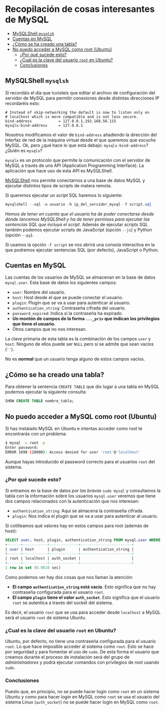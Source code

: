 # Recopilación de cosas interesantes de MySQL

<!-- toc -->

- [MySQLShell `mysqlsh`](#mysqlshell-mysqlsh)
- [Cuentas en MySQL](#cuentas-en-mysql)
- [¿Cómo se ha creado una tabla?](#cómo-se-ha-creado-una-tabla)
- [No puedo acceder a MySQL como root (Ubuntu)](#no-puedo-acceder-a-mysql-como-root-ubuntu)
  - [¿Por qué sucede esto?](#por-qué-sucede-esto)
  - [¿Cual es la clave del usuario `root` en Ubuntu?](#cual-es-la-clave-del-usuario-root-en-ubuntu)
  - [Conclusiones](#conclusiones)

<!-- tocstop -->

## MySQLShell `mysqlsh`

Si recordáis el día que tuvisteis que editar el archivo de configuración del servidor de MySQL para permitir conexiones desde distintas direcciones IP recordaréis esto:

```text
# Instead of skip-networking the default is now to listen only on
# localhost which is more compatible and is not less secure.
bind-address            = 127.0.0.1,192.168.56.115
mysqlx-bind-address     = 127.0.0.1
```

Nosotros modificamos el valor de `bind-address` añadiendo la dirección del interfaz de red de la máquina virtual desde el que queremos que _escuche_ MySQL. Ok, pero ¿qué hace lo que está debajo: `mysqlx-bind-address`? ¿Quién es `mysqlx`?

`mysqlx` es un protocolo que permite la comunicación con el servidor de MySQL a través de una API (Application Programming Interface). La aplicación que hace uso de esta API es MySQLShell.

[MySQLShell](https://dev.mysql.com/doc/mysql-shell/8.0/en/) nos permite conectarnos a una base de datos MySQL y ejecutar distintos tipos de scripts de matera remota.

Si queremos ejecutar un _script_ SQL haremos lo siguiente:

```powershell
mysqlshell --sql -u usuario -h ip_del_servidor_mysql -f script.sql
```

_Hemos de tener en cuenta que el usuario ha de poder conectarse desde dónde lancemos MySQLShell y ha de tener permisos para ejecutar las sentencias SQL que incluya el script_. Además de ejecutar scripts SQL también podemos ejecutar scripts de JavaScript (opción `--js`) y Python (opción `--py`).

Si usamos la opción `-f script` se nos abrirá una consola interactiva en la que podremos ejecutar sentencias SQL (por defecto), JavaScript o Python.

## Cuentas en MySQL

Las cuentas de los usuarios de MySQL se almacenan en la base de datos `mysql.user`. Esta base de datos los siguientes campos:

* `user`: Nombre del usuario.
* `host`: Host desde el que se puede conectar el usuario.
* `plugin`: Plugin que se va a usar para autenticar al usuario.
* `authentication_string`: Contraseña cifrada del usuario.
* `password_expired`: Indica si la contraseña ha expirado.
* **Un montón de campos de la forma `..._priv` que indican los privilegios que tiene el usuario.**
* Otros campos que no nos interesan.

La clave primaria de esta tabla es la combinación de los campos `user` y `host`. Ninguno de ellos puede ser `NULL` pero sí se admite que sean vacíos (`''`).

No es _**normal**_ que un usuario tenga alguno de estos campos vacíos.

## ¿Cómo se ha creado una tabla?

Para obtener la sentencia `CREATE TABLE` que dio lugar a una tabla en MySQL podemos ejecutar la siguiente consulta:

```sql
SHOW CREATE TABLE nombre_tabla;
```

## No puedo acceder a MySQL como root (Ubuntu)

Si has instalado MySQL en Ubuntu e intentas acceder como root te encontrarás con un problema:

```bash
$ mysql -u root -p
Enter password:
ERROR 1698 (28000): Access denied for user 'root'@'localhost'
```

Aunque hayas introducido el password correcto para el usuarios `root` del sistema.

### ¿Por qué sucede esto?

Si entramos en la base de datos _por las bravas_ `sudo mysql` y consultamos la tabla con la información sobre los usuarios `mysql.user` veremos que tiene dos campos relacionados con la autenticación que nos interesan:

* `authentication_string`: Aquí se almacena la contraseña cifrada.
* `plugin`: Nos indica el plugin que se va a usar para autenticar al usuario.

Si cotilleamos qué valores hay en estos campos para root (además de host):

```sql
SELECT user, host, plugin, authentication_string FROM mysql.user WHERE User='root';
+------+-----------+-------------+-----------------------+
| user | host      | plugin      | authentication_string |
+------+-----------+-------------+-----------------------+
| root | localhost | auth_socket |                       |
+------+-----------+-------------+-----------------------+
1 row in set (0.0010 sec)
```

Como podemos ver hay dos cosas que nos llaman la atención:

* **El campo `authentication_string` está vacío**. Esto significa que no hay contraseña configurada para el usuario `root`.
* **El campo `plugin` tiene el valor `auth_socket`**. Esto significa que el usuario `root` se autentica a través del socket del sistema.

Es decir, el usuario `root` que se usa para acceder desde `localhost` a MySQL será el usuario `root` de sistema Ubuntu.

### ¿Cual es la clave del usuario `root` en Ubuntu?

Ubuntu, por defecto, no tiene una contraseña configurada para el usuario `root`. Lo que hace imposible acceder al sistema como `root`. Esto se hace por seguridad y para fomentar el uso de `sudo`. De esta forma el usuario que creamos durante el proceso de instalación será del grupo de _administradores_ y podrá ejecutar comandos con privilegios de root usando `sudo`.

### Conclusiones

Puesto que, en principio, no se puede hacer login como `root` en un sistema Ubuntu y como para hacer login en MySQL como `root` se usa el usuario del sistema Linux (`auth_socket`) no se puede hacer login en MySQL como `root`.

